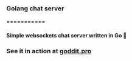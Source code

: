 ### Golang chat server
===========

#### Simple websockets chat server written in Go 🏓

### See it in action at [goddit.pro](http://goddit.pro)

